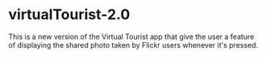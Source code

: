 # virtualTourist-2.0
This is a new version of the Virtual Tourist app that give the user a feature of displaying the shared photo taken by Flickr users whenever it's pressed.
